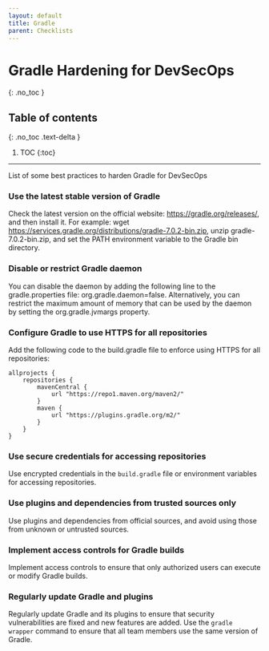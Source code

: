 ```yaml
---
layout: default
title: Gradle
parent: Checklists
---
```


# Gradle Hardening for DevSecOps
{: .no_toc }

## Table of contents
{: .no_toc .text-delta }

1. TOC
{:toc}

---

<span class="d-inline-block p-2 mr-1 v-align-middle bg-green-000"></span>List of some best practices to harden Gradle for DevSecOps


### Use the latest stable version of Gradle	



Check the latest version on the official website: https://gradle.org/releases/, and then install it. For example: wget https://services.gradle.org/distributions/gradle-7.0.2-bin.zip, unzip gradle-7.0.2-bin.zip, and set the PATH environment variable to the Gradle bin directory.



### Disable or restrict Gradle daemon	


You can disable the daemon by adding the following line to the gradle.properties file: org.gradle.daemon=false. Alternatively, you can restrict the maximum amount of memory that can be used by the daemon by setting the org.gradle.jvmargs property.


### Configure Gradle to use HTTPS for all repositories	

Add the following code to the build.gradle file to enforce using HTTPS for all repositories:

```
allprojects {
    repositories {
        mavenCentral {
            url "https://repo1.maven.org/maven2/"
        }
        maven {
            url "https://plugins.gradle.org/m2/"
        }
    }
}

```


### Use secure credentials for accessing repositories

Use encrypted credentials in the `build.gradle` file or environment variables for accessing repositories.


### Use plugins and dependencies from trusted sources only

Use plugins and dependencies from official sources, and avoid using those from unknown or untrusted sources. 


### Implement access controls for Gradle builds

Implement access controls to ensure that only authorized users can execute or modify Gradle builds.



### Regularly update Gradle and plugins

Regularly update Gradle and its plugins to ensure that security vulnerabilities are fixed and new features are added. Use the `gradle wrapper` command to ensure that all team members use the same version of Gradle.



